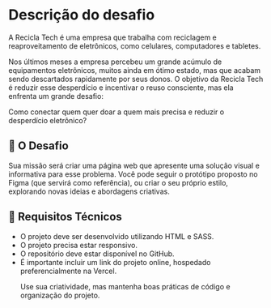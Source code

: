 <h1>Descrição do desafio</h1>

A Recicla Tech é uma empresa que trabalha com reciclagem e reaproveitamento de eletrônicos, como celulares, computadores e tabletes.

Nos últimos meses a empresa percebeu um grande acúmulo de equipamentos eletrônicos, muitos ainda em ótimo estado, mas que acabam sendo descartados rapidamente por seus donos. O objetivo da Recicla Tech é reduzir esse desperdício e incentivar o reuso consciente, mas ela enfrenta um grande desafio:

Como conectar quem quer doar a quem mais precisa e reduzir o desperdício eletrônico?

<h2>🧠 O Desafio</h2>

Sua missão será criar uma página web que apresente uma solução visual e informativa para esse problema.
Você pode seguir o protótipo proposto no Figma (que servirá como referência), ou criar o seu próprio estilo, explorando novas ideias e abordagens criativas.

<h2>🧰 Requisitos Técnicos</h2>
<ul>
    <li>O projeto deve ser desenvolvido utilizando HTML e SASS.</li>
    <li>O projeto precisa estar responsivo.</li>
    <li>O repositório deve estar disponível no GitHub.</li>
    <li>É importante incluir um link do projeto online, hospedado preferencialmente na Vercel.</li>

Use sua criatividade, mas mantenha boas práticas de código e organização do projeto.
